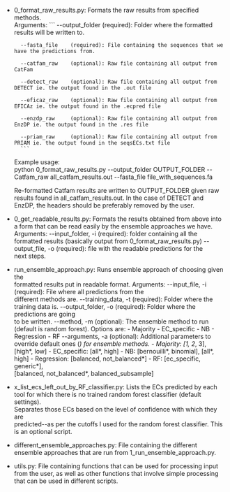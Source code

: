 - 0_format_raw_results.py: Formats the raw results from specified methods.  
	Arguments:
		```
		--output_folder (required): Folder where the formatted results will be written to.  
									
		--fasta_file    (required): File containing the sequences that we have the predictions from.  
									
		--catfam_raw    (optional): Raw file containing all output from CatFam  
		
		--detect_raw	(optional): Raw file containing all output from DETECT ie. the output found in the .out file 
									
		--eficaz_raw    (optional): Raw file containing all output from EFICAz ie. the output found in the .ecpred file 
									
		--enzdp_raw	    (optional): Raw file containing all output from EnzDP ie. the output found in the .res file 
									
		--priam_raw	    (optional): Raw file containing all output from PRIAM ie. the output found in the seqsECs.txt file 
		```
									
	Example usage:  
	python 0_format_raw_results.py --output_folder OUTPUT_FOLDER 
	--Catfam_raw all_catfam_results.out --fasta_file file_with_sequences.fa
	
	Re-formatted Catfam results are written to OUTPUT_FOLDER given raw results
	found in all_catfam_results.out.  In the case of DETECT and EnzDP, the
	headers should be preferably removed by the user. 
	
- 0_get_readable_results.py: Formats the results obtained from above 
	into a form that can be read easily by the ensemble approaches we have. 
	Arguments: 
		--input_folder, -i (required): folder containing all the formatted results 
								       (basically output from 0_format_raw_results.py) 
		--output_file, -o  (required): file with the readable predictions for the  
									   next steps. 
	
- run_ensemble_approach.py: Runs ensemble approach of choosing given the  
  formatted results put in readable format. 
	Arguments: 
		--input_file, -i    (required): File where all predictions from the  
										different methods are. 
		--training_data, -t (required): Folder where the training data is. 
		--output_folder, -o (required): Folder where the predictions are going  
										to be written. 
		--method, -m        (optional): The ensemble method to run (default is 
										random forest). 
										Options are: 
										- Majority 
										- EC_specific 
										- NB 
										- Regression 
										- RF 
		--arguments, -a     (optional): Additional parameters to override 
										default ones (*) for ensemble methods. 
										- Majority: [1, 2*, 3], [high*, low] 
										- EC_specific: [all*, high] 
										- NB: [bernouilli*, binomial], [all*, high] 
										- Regression: [balanced, not_balanced*] 
										- RF: [ec_specific, generic*],  
											[balanced, not_balanced*, balanced_subsample] 
					
- x_list_ecs_left_out_by_RF_classifier.py: Lists the ECs predicted by each tool 
	for which there is no trained random forest classifier (default settings).   
	Separates those ECs	based on the level of confidence with which they are  
	predicted--as per the cutoffs I used for the random forest classifier. This  
	is an optional script.	 				
  
- different_ensemble_approaches.py: File containing the different ensemble 
  approaches that are run from 1_run_ensemble_approach.py. 
  
- utils.py: File containing functions that can be used for processing input from 
	the user, as well as other functions that involve simple processing that can 
	be used in different scripts. 